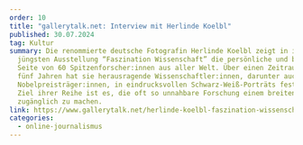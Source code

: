 ```yaml
---
order: 10
title: "gallerytalk.net: Interview mit Herlinde Koelbl"
published: 30.07.2024
tag: Kultur
summary: Die renommierte deutsche Fotografin Herlinde Koelbl zeigt in ihrer
  jüngsten Ausstellung “Faszination Wissenschaft” die persönliche und berufliche
  Seite von 60 Spitzenforscher:innen aus aller Welt. Über einen Zeitraum von
  fünf Jahren hat sie herausragende Wissenschaftler:innen, darunter auch
  Nobelpreisträger:innen, in eindrucksvollen Schwarz-Weiß-Porträts festgehalten.
  Ziel ihrer Reihe ist es, die oft so unnahbare Forschung einem breiten Publikum
  zugänglich zu machen.
link: https://www.gallerytalk.net/herlinde-koelbl-faszination-wissenschaft/
categories:
  - online-journalismus
---
```

